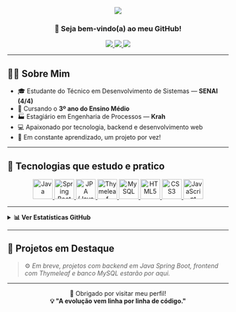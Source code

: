 <p align="center">
  <img src="https://capsule-render.vercel.app/api?type=waving&color=FFFFFF,50:2C5364,100:203A43&height=150&section=header&text=Carlos%20Jhonne&fontSize=40&fontAlign=center&animation=fadeIn&fontColor=FFFFFF" />
</p>

<h3 align="center">👋 Seja bem-vindo(a) ao meu GitHub!</h3>

<p align="center">
  <a href="mailto:carlosjhonne7@gmail.com">
    <img src="https://img.shields.io/badge/Gmail-D14836?style=for-the-badge&logo=gmail&logoColor=white" />
  </a>
  <a href="https://www.linkedin.com/in/carlos-jhonne/">
    <img src="https://img.shields.io/badge/LinkedIn-0077B5?style=for-the-badge&logo=linkedin&logoColor=white" />
  </a>
  <a href="https://www.instagram.com/carlos_jhonness/">
    <img src="https://img.shields.io/badge/Instagram-E4405F?style=for-the-badge&logo=instagram&logoColor=white" />
  </a>
</p>

---

## 🧑‍💻 Sobre Mim

- 🎓 Estudante do Técnico em Desenvolvimento de Sistemas — **SENAI (4/4)**
- 📘 Cursando o **3º ano do Ensino Médio**
- 🏭 Estagiário em Engenharia de Processos — **Krah**
- 💻 Apaixonado por tecnologia, backend e desenvolvimento web
- 🚀 Em constante aprendizado, um projeto por vez!

---

## 🚀 Tecnologias que estudo e pratico

<div align="center">
  <a href="https://www.google.com/search?q=o+que+é+Java" target="_blank">
    <img src="https://cdn.jsdelivr.net/gh/devicons/devicon/icons/java/java-original.svg" width="45px" title="Java" />
  </a>
  <a href="https://www.google.com/search?q=o+que+é+Spring+Boot" target="_blank">
    <img src="https://cdn.jsdelivr.net/gh/devicons/devicon/icons/spring/spring-original.svg" width="45px" title="Spring Boot" />
  </a>
  <a href="https://www.google.com/search?q=o+que+é+JPA+Java" target="_blank">
    <img src="https://img.icons8.com/fluency/48/database.png" width="45px" title="JPA (Java Persistence API)" />
  </a>
  <a href="https://www.google.com/search?q=o+que+é+Thymeleaf" target="_blank">
    <img src="https://www.thymeleaf.org/images/thymeleaf.png" width="45px" title="Thymeleaf" />
  </a>
  <a href="https://www.google.com/search?q=o+que+é+MySQL" target="_blank">
    <img src="https://cdn.jsdelivr.net/gh/devicons/devicon/icons/mysql/mysql-original.svg" width="45px" title="MySQL" />
  </a>
  <a href="https://www.google.com/search?q=o+que+é+HTML5" target="_blank">
    <img src="https://cdn.jsdelivr.net/gh/devicons/devicon/icons/html5/html5-original.svg" width="45px" title="HTML5" />
  </a>
  <a href="https://www.google.com/search?q=o+que+é+CSS3" target="_blank">
    <img src="https://cdn.jsdelivr.net/gh/devicons/devicon/icons/css3/css3-original.svg" width="45px" title="CSS3" />
  </a>
  <a href="https://www.google.com/search?q=o+que+é+JavaScript" target="_blank">
    <img src="https://cdn.jsdelivr.net/gh/devicons/devicon/icons/javascript/javascript-original.svg" width="45px" title="JavaScript" />
  </a>
</div>

---

<details>
  <summary><strong>📊 Ver Estatísticas GitHub</strong></summary>
  <br>
  <div align="center">
    <img height="140em" src="https://github-readme-stats.vercel.app/api?username=JhonneSB&show_icons=true&theme=radical&border_radius=15&hide_title=true" />
    <img height="140em" src="https://github-readme-stats.vercel.app/api/top-langs/?username=JhonneSB&layout=compact&langs_count=6&theme=radical&border_radius=15" />
  </div>
</details>

---

## 🌟 Projetos em Destaque

> ⚙️ *Em breve, projetos com backend em Java Spring Boot, frontend com Thymeleaf e banco MySQL estarão por aqui.*

---

<p align="center">
  🐾 Obrigado por visitar meu perfil!  
  <br>
  <strong>💡 "A evolução vem linha por linha de código."</strong>
</p>
